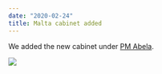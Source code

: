 ```yaml
---
date: "2020-02-24"
title: Malta cabinet added
---
```


We added the new cabinet under [PM Abela](http://www.parlgov.org/explore/MLT/cabinet/2020-01-13/).

![](/images/parliament-european-union.jpg)
